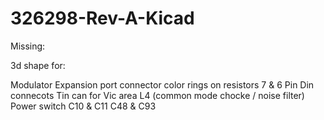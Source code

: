 # 326298-Rev-A-Kicad

Missing:

3d shape for:

Modulator
Expansion port connector
color rings on resistors
7 & 6 Pin Din connecots
Tin can for Vic area
L4 (common mode chocke / noise filter)
Power switch
C10 & C11
C48 & C93
